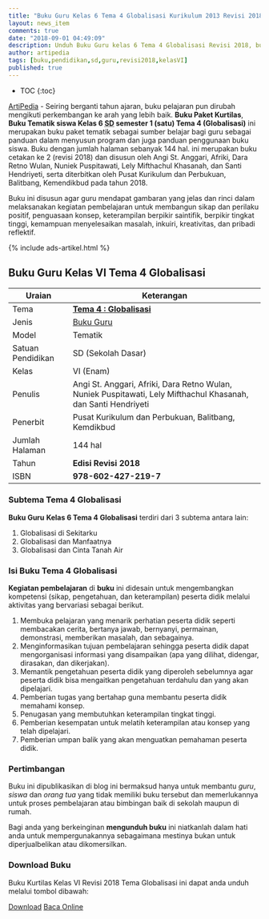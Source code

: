 ```yaml
---
title: "Buku Guru Kelas 6 Tema 4 Globalisasi Kurikulum 2013 Revisi 2018"
layout: news_item
comments: true
date: "2018-09-01 04:49:09"
description: Unduh Buku Guru kelas 6 Tema 4 Globalisasi Revisi 2018, buku paket tematik kurikulum 2013 revisi 2018 ini terdiri dari beberapa subtema.
author: artipedia
tags: [buku,pendidikan,sd,guru,revisi2018,kelasVI]
published: true
---
```

* TOC
{:toc}

<script type="application/ld+json">
{
  "@context":"http://schema.org",
  "@type":"Book",
  "name" : "{{ page.title }}",
  "author": {
    "@type":"Person",
    "name":"Angi St. Anggari, Afriki, Dara Retno Wulan, Nuniek Puspitawati, Lely Mifthachul Khasanah, dan Santi Hendriyeti"
  },
  "url" : "{{ site.url }}{{ page.url }}",
  "workExample" : [{
    "@type": "Book",
    "isbn": "978-602-427-219-7",
    "bookEdition": "Revisi 2018",
    "bookFormat": "http://schema.org/Hardcover",
    "potentialAction":{
    "@type":"ReadAction",
    "target":
      {
        "@type":"EntryPoint",
        "urlTemplate":"{{ site.url }}{{ page.url }}",
        "actionPlatform":[
          "http://schema.org/DesktopWebPlatform",
          "http://schema.org/IOSPlatform",
          "http://schema.org/AndroidPlatform"
        ]
      }
      }
    }
    ]
    }
 
</script>

[ArtiPedia](/ "ArtiPedia") - Seiring berganti tahun ajaran, buku pelajaran pun dirubah mengikuti perkembangan ke arah yang lebih baik. **Buku Paket Kurtilas**, **Buku Tematik siswa Kelas 6 <acronym title="Sekolah Dasar">SD</acronym> semester 1 (satu) Tema 4 (Globalisasi)** ini merupakan buku paket tematik sebagai sumber belajar bagi guru sebagai panduan dalam menyusun program dan juga panduan penggunaan buku siswa. Buku dengan jumlah halaman sebanyak 144 hal. ini merupakan buku cetakan ke 2 (revisi 2018) dan disusun oleh Angi St. Anggari, Afriki, Dara Retno Wulan, Nuniek Puspitawati, Lely Mifthachul Khasanah, dan Santi Hendriyeti, serta diterbitkan oleh Pusat Kurikulum dan Perbukuan, Balitbang, Kemendikbud pada tahun 2018. 

Buku ini disusun agar guru mendapat gambaran yang jelas dan rinci dalam melaksanakan kegiatan pembelajaran untuk membangun sikap dan perilaku positif, penguasaan konsep, keterampilan berpikir saintifik, berpikir tingkat tinggi, kemampuan menyelesaikan masalah, inkuiri, kreativitas, dan pribadi reflektif.

{% include ads-artikel.html %}

## Buku Guru Kelas VI Tema 4 Globalisasi

|Uraian|Keterangan|
| --- | --- |
|Tema|<a href="/wiki/buku-guru-kelas-6-tema-4-globalisasi-revisi-2018.html" title="Buku Guru Kelas 6 SD Tema 4 Globalisasi Revisi 2018"><strong>Tema 4 : Globalisasi </strong></a>|
|Jenis|<a href="/buku" title="Buku Guru" target="_blank">Buku Guru</a>|
|Model|Tematik|
|Satuan Pendidikan|SD (Sekolah Dasar)|
Kelas|VI (Enam)|
Penulis|Angi St. Anggari, Afriki, Dara Retno Wulan, Nuniek Puspitawati, Lely Mifthachul Khasanah, dan Santi Hendriyeti|
|Penerbit|Pusat Kurikulum dan Perbukuan, Balitbang, Kemdikbud|
|Jumlah Halaman|144 hal|
|Tahun|<strong>Edisi Revisi 2018</strong>|
|ISBN|<strong>978-602-427-219-7</strong>|

### Subtema Tema 4 Globalisasi
<strong>Buku Guru</strong> <strong>Kelas 6 Tema 4 Globalisasi</strong> terdiri dari 3 subtema antara lain: 
1. Globalisasi di Sekitarku
2. Globalisasi dan Manfaatnya
3. Globalisasi dan Cinta Tanah Air

### Isi Buku Tema 4 Globalisasi

<b>Kegiatan pembelajaran</b> di <b>buku</b> ini didesain untuk mengembangkan kompetensi (sikap, pengetahuan, dan keterampilan) peserta didik melalui aktivitas yang bervariasi sebagai berikut.
<ol><li>Membuka pelajaran yang menarik perhatian peserta didik seperti membacakan cerita, bertanya jawab, bernyanyi, permainan, demonstrasi, memberikan masalah, dan sebagainya.</li><li>Menginformasikan tujuan pembelajaran sehingga peserta didik dapat mengorganisasi informasi yang disampaikan (apa yang dilihat, didengar, dirasakan, dan dikerjakan).</li><li>Memantik pengetahuan peserta didik yang diperoleh sebelumnya agar peserta didik bisa mengaitkan pengetahuan terdahulu dan yang akan dipelajari.</li><li>Pemberian tugas yang bertahap guna membantu peserta didik memahami konsep.</li><li>Penugasan yang membutuhkan keterampilan tingkat tinggi.</li><li>Pemberian kesempatan untuk melatih keterampilan atau konsep yang telah dipelajari.</li><li>Pemberian umpan balik yang akan menguatkan pemahaman peserta didik.</li></ol>
  
### Pertimbangan
Buku ini dipublikasikan di blog ini bermaksud hanya untuk membantu _guru_, _siswa_ dan _orang tua_ yang tidak memiliki buku tersebut dan memerlukannya untuk proses pembelajaran atau bimbingan baik di sekolah maupun di rumah.

Bagi anda yang berkeinginan <b>mengunduh buku</b> ini niatkanlah dalam hati anda untuk mempergunakannya sebagaimana mestinya bukan untuk diperjualbelikan atau dikomersilkan.
  
### Download Buku
Buku Kurtilas Kelas VI Revisi 2018 Tema Globalisasi ini dapat anda unduh melalui tombol dibawah:
<p class="center"><a class="button download" href="https://docs.google.com/uc?export=download&id=1Aco1DetIjVs-CUYfqhE07OUJVF--Ly6d" rel="nofollow" target="_blank" title="Download">Download</a>
<a class="button demo open-dialog" href="https://drive.google.com/file/d/1Aco1DetIjVs-CUYfqhE07OUJVF--Ly6d/preview" Title="Baca Online" rel="nofollow">Baca Online</a></p>

